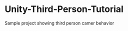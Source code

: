 Unity-Third-Person-Tutorial
===========================

Sample project showing third person camer behavior

